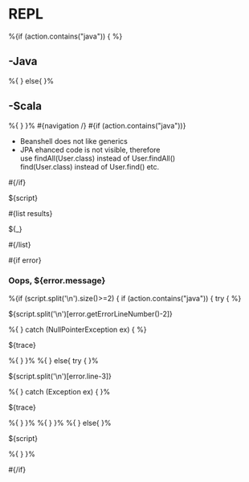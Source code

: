 # REPL

%{if (action.contains("java")) { %}

## -Java

%{ } else{ }%

## -Scala

%{ } }% \#{navigation /} \#{if (action.contains("java"))}

- Beanshell does not like generics
- JPA ehanced code is not visible, therefore  
  use findAll(User.class) instead of User.findAll()  
  find(User.class) instead of User.find() etc.

\#{/if}

${script}

\#{list results}

${\_}

\#{/list}

\#{if error}

### Oops, ${error.message}

%{if (script.split('\\n').size()&gt;=2) { if (action.contains("java")) { try { %}

${script.split('\\n')\[error.getErrorLineNumber()-2\]}

%{ } catch (NullPointerException ex) { %}

${trace}

%{ } }% %{ } else{ try { }%

${script.split('\\n')\[error.line-3\]}

%{ } catch (Exception ex) { }%

${trace}

%{ } }% %{ } }% %{ } else{ }%

${script}

%{ } }%

\#{/if}
